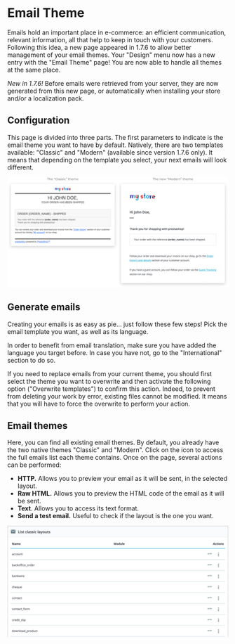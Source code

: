 # Email Theme

Emails hold an important place in e-commerce: an efficient communication, relevant information, all that help to keep in touch with your customers. Following this idea, a new page appeared in 1.7.6 to allow better management of your email themes. Your "Design" menu now has a new entry with the "Email Theme" page! You are now able to handle all themes at the same place.

_New in 1.7.6!_ Before emails were retrieved from your server, they are now generated from this new page, or automatically when installing your store and/or a localization pack.

## Configuration <a id="EmailTheme-Configuration"></a>

This page is divided into three parts. The first parameters to indicate is the email theme you want to have by default. Natively, there are two templates available: "Classic" and "Modern" \(available since version 1.7.6 only\). It means that depending on the template you select, your next emails will look different.

![](../../../.gitbook/assets/64225568%20%283%29.png)

## Generate emails <a id="EmailTheme-Generateemails"></a>

Creating your emails is as easy as pie... just follow these few steps! Pick the email template you want, as well as its language.

In order to benefit from email translation, make sure you have added the language you target before. In case you have not, go to the "International" section to do so.

If you need to replace emails from your current theme, you should first select the theme you want to overwrite and then activate the following option \("Overwrite templates"\) to confirm this action. Indeed, to prevent from deleting your work by error, existing files cannot be modified. It means that you will have to force the overwrite to perform your action.

## Email themes <a id="EmailTheme-Emailthemes"></a>

Here, you can find all existing email themes. By default, you already have the two native themes "Classic" and "Modern". Click on the icon to access the full emails list each theme contains. Once on the page, several actions can be performed:

* **HTTP.** Allows you to preview your email as it will be sent, in the selected layout.
* **Raw HTML.** Allows you to preview the HTML code of the email as it will be sent.
* **Text**. Allows you to access its text format.
* **Send a test email.** Useful to check if the layout is the one you want.

![](../../../.gitbook/assets/64225583%20%283%29.png)

